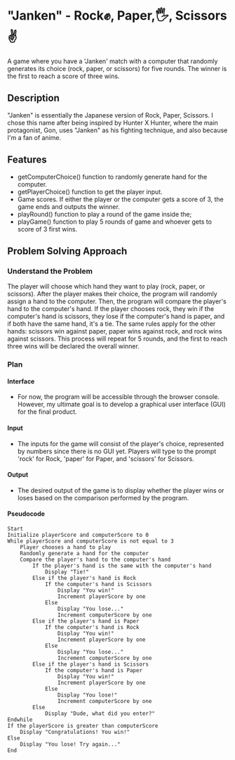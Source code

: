 # "Janken" - Rock✊, Paper,🖐️, Scissors✌️
A game where you have a 'Janken' match with a computer that randomly generates its choice (rock, paper, or scissors) for five rounds. The winner is the first to reach a score of three wins.

## Description
"Janken" is essentially the Japanese version of Rock, Paper, Scissors. I chose this name after being inspired by Hunter X Hunter, where the main protagonist, Gon, uses "Janken" as his fighting technique, and also because I'm a fan of anime.

## Features
- getComputerChoice() function to randomly generate hand for the computer.
- getPlayerChoice() function to get the player input.
- Game scores. If either the player or the computer gets a score of 3, the game ends and outputs the winner.
- playRound() function to play a round of the game inside the;
- playGame() function to play 5 rounds of game and whoever gets to score of 3 first wins.

## Problem Solving Approach

### Understand the Problem
The player will choose which hand they want to play (rock, paper, or scissors). After the player makes their choice, the program will randomly assign a hand to the computer. Then, the program will compare the player's hand to the computer's hand. If the player chooses rock, they win if the computer's hand is scissors, they lose if the computer's hand is paper, and if both have the same hand, it's a tie. The same rules apply for the other hands: scissors win against paper, paper wins against rock, and rock wins against scissors. This process will repeat for 5 rounds, and the first to reach three wins will be declared the overall winner.

### Plan
#### Interface
- For now, the program will be accessible through the browser console. However, my ultimate goal is to develop a graphical user interface (GUI) for the final product.

#### Input
- The inputs for the game will consist of the player's choice, represented by numbers since there is no GUI yet. Players will type to the prompt 'rock' for Rock, 'paper' for Paper, and 'scissors' for Scissors.

#### Output
- The desired output of the game is to display whether the player wins or loses based on the comparison performed by the program.

#### Pseudocode
```
Start
Initialize playerScore and computerScore to 0
While playerScore and computerScore is not equal to 3
    Player chooses a hand to play
    Randomly generate a hand for the computer
    Compare the player's hand to the computer's hand
        If the player's hand is the same with the computer's hand
            Display "Tie!"
        Else if the player's hand is Rock
            If the computer's hand is Scissors
                Display "You win!"
                Increment playerScore by one
            Else
                Display "You lose..."
                Increment computerScore by one
        Else if the player's hand is Paper
            If the computer's hand is Rock
                Display "You win!"
                Increment playerScore by one
            Else
                Display "You lose..."
                Increment computerScore by one
        Else if the player's hand is Scissors
            If the computer's hand is Paper
                Display "You win!"
                Increment playerScore by one
            Else
                Display "You lose!"
                Increment computerScore by one
        Else
            Display "Dude, what did you enter?"
Endwhile
If the playerScore is greater than computerScore
    Display "Congratulations! You win!"
Else
    Display "You lose! Try again..."
End
```

